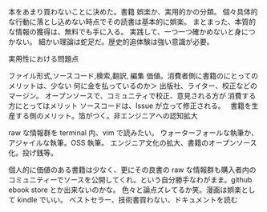 本をあまり買わないことに決めた。書籍
娯楽か、実用的かの分類。
個々具体的な行動に落とし込めない時点でその読書は基本的に娯楽。
まとまった、本質的な情報の獲得は、無料でも手に入る。
実践して、一つ一つ確かめないと身につかない。
細かい理論は蛇足だ。歴史的追体験は強い意識が必要。

実用性における問題点

ファイル形式,ソースコード,検索,翻訳, 編集
価値。消費者側に書籍のにとってのメリットは、少ない
何に金を払っているのか＞
出版社、ライター、校正などのマージン。
オープンソースで、コミュニティで校正、意見される方が
消費する方にとってはメリット
ソースコードは、Issue が立って修正される。　
書籍を生産する側のメリット。箔がつく。非エンジニアへの認知拡大

raw な情報群を terminal 内、vim で読みたい。
ウォーターフォールな執筆か、アジャイルな執筆。OSS 執筆。
エンジニア文化の拡大、書籍のオープンソース化。投げ銭等。

個人的に価値のある書籍は少なく、更にその良書の raw な情報群も購入者内のコミュニティーでソースを公開してくれ。という自分勝手なわがまま。github ebook store とか出来ないのかな。
色々と論点ズレてるか笑。漫画は娯楽として kindle でいい。
ベストセラー、技術書買わない、ドキュメントを読む
